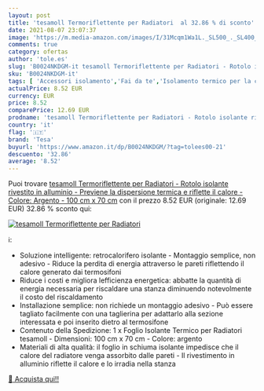 ```yaml
---
layout: post
title: 'tesamoll Termoriflettente per Radiatori  al 32.86 % di sconto'
date: 2021-08-07 23:07:37
image: 'https://m.media-amazon.com/images/I/31Mcqm1Wa1L._SL500_._SL400_.jpg'
comments: true
category: ofertas
author: 'tole.es'
slug: 'B0024NKDGM-it tesamoll Termoriflettente per Radiatori - Rotolo isolante...'
sku: 'B0024NKDGM-it'
tags: [ 'Accessori isolamento','Fai da te','Isolamento termico per la casa','Prodotti per la costruzione','Riscaldamento e raffreddamento','tesa', ]
actualPrice: 8.52 EUR
currency: EUR
price: 8.52
comparePrice: 12.69 EUR
prodname: 'tesamoll Termoriflettente per Radiatori - Rotolo isolante rivestito in alluminio - Previene la dispersione termica e riflette il calore - Colore: Argento - 100 cm x 70 cm'
country: 'it'
flag: '🇮🇹'
brand: 'Tesa'
buyurl: 'https://www.amazon.it/dp/B0024NKDGM/?tag=tolees00-21'
descuento: '32.86'
average: '8.52'
---
```


Puoi trovare [tesamoll Termoriflettente per Radiatori - Rotolo isolante rivestito in alluminio - Previene la dispersione termica e riflette il calore - Colore: Argento - 100 cm x 70 cm](https://www.amazon.it/dp/B0024NKDGM/?tag=tolees00-21) con il prezzo 8.52 EUR (originale: 12.69 EUR) 32.86 % sconto qui:

[![tesamoll Termoriflettente per Radiatori ](https://m.media-amazon.com/images/I/31Mcqm1Wa1L._SL500_._SL400_.jpg)](https://www.amazon.it/dp/B0024NKDGM/?tag=tolees00-21)

ℹ️:

- Soluzione intelligente: retrocalorifero isolante - Montaggio semplice, non adesivo - Riduce la perdita di energia attraverso le pareti riflettendo il calore generato dai termosifoni
- Riduce i costi e migliora lefficienza energetica: abbatte la quantità di energia necessaria per riscaldare una stanza diminuendo notevolmente il costo del riscaldamento
- Installazione semplice: non richiede un montaggio adesivo - Può essere tagliato facilmente con una taglierina per adattarlo alla sezione interessata e poi inserito dietro al termosifone
- Contenuto della Spedizione: 1 x Foglio Isolante Termico per Radiatori tesamoll - Dimensioni: 100 cm x 70 cm - Colore: argento
- Materiali di alta qualità: il foglio in schiuma isolante impedisce che il calore del radiatore venga assorbito dalle pareti - Il rivestimento in alluminio riflette il calore e lo irradia nella stanza

[🛒 Acquista qui!!](https://www.amazon.it/dp/B0024NKDGM/?tag=tolees00-21)
